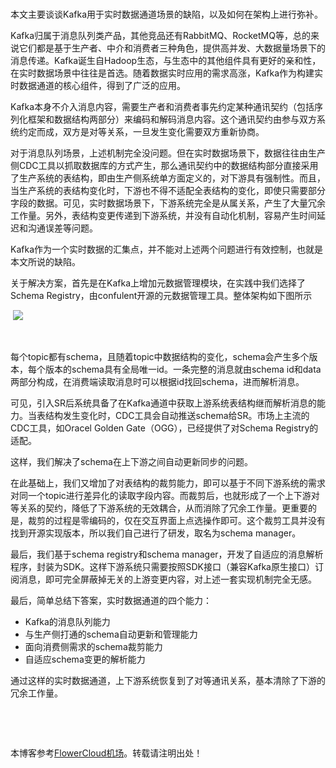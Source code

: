 



# 



本文主要谈谈Kafka用于实时数据通道场景的缺陷，以及如何在架构上进行弥补。


Kafka归属于消息队列类产品，其他竞品还有RabbitMQ、RocketMQ等，总的来说它们都是基于生产者、中介和消费者三种角色，提供高并发、大数据量场景下的消息传递。Kafka诞生自Hadoop生态，与生态中的其他组件具有更好的亲和性，在实时数据场景中往往是首选。随着数据实时应用的需求高涨，Kafka作为构建实时数据通道的核心组件，得到了广泛的应用。


Kafka本身不介入消息内容，需要生产者和消费者事先约定某种通讯契约（包括序列化框架和数据结构两部分）来编码和解码消息内容。这个通讯契约由参与双方系统约定而成，双方是对等关系，一旦发生变化需要双方重新协商。


对于消息队列场景，上述机制完全没问题。但在实时数据场景下，数据往往由生产侧CDC工具以抓取数据库的方式产生，那么通讯契约中的数据结构部分直接采用了生产系统的表结构，即由生产侧系统单方面定义的，对下游具有强制性。而且，当生产系统的表结构变化时，下游也不得不适配全表结构的变化，即使只需要部分字段的数据。可见，实时数据场景下，下游系统完全是从属关系，产生了大量冗余工作量。另外，表结构变更传递到下游系统，并没有自动化机制，容易产生时间延迟和沟通误差等问题。


Kafka作为一个实时数据的汇集点，并不能对上述两个问题进行有效控制，也就是本文所说的缺陷。


关于解决方案，首先是在Kafka上增加元数据管理模块，在实践中我们选择了Schema Registry，由confulent开源的元数据管理工具。整体架构如下图所示


 ![](https://img2024.cnblogs.com/blog/1314124/202410/1314124-20241021121703330-643830603.webp)


 


每个topic都有schema，且随着topic中数据结构的变化，schema会产生多个版本，每个版本的schema具有全局唯一id。一条完整的消息就由schema id和data两部分构成，在消费端读取消息时可以根据id找回schema，进而解析消息。


可见，引入SR后系统具备了在Kafka通道中获取上游系统表结构继而解析消息的能力。当表结构发生变化时，CDC工具会自动推送schema给SR。市场上主流的CDC工具，如Oracel Golden Gate（OGG），已经提供了对Schema Registry的适配。


这样，我们解决了schema在上下游之间自动更新同步的问题。


在此基础上，我们又增加了对表结构的裁剪能力，即可以基于不同下游系统的需求对同一个topic进行差异化的读取字段内容。而裁剪后，也就形成了一个上下游对等关系的契约，降低了下游系统的无效耦合，从而消除了冗余工作量。更重要的是，裁剪的过程是零编码的，仅在交互界面上点选操作即可。这个裁剪工具并没有找到开源实现版本，所以我们自己进行了研发，取名为schema manager。


最后，我们基于schema registry和schema manager，开发了自适应的消息解析程序，封装为SDK。这样下游系统只需要按照SDK接口（兼容Kafka原生接口）订阅消息，即可完全屏蔽掉无关的上游变更内容，对上述一套实现机制完全无感。


最后，简单总结下答案，实时数据通道的四个能力：
* Kafka的消息队列能力
* 与生产侧打通的schema自动更新和管理能力
* 面向消费侧需求的schema裁剪能力
* 自适应schema变更的解析能力


通过这样的实时数据通道，上下游系统恢复到了对等通讯关系，基本清除了下游的冗余工作量。
 




 






​




 本博客参考[FlowerCloud机场](https://hanlianfangzhi.com)。转载请注明出处！
